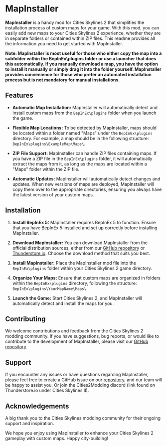 # MapInstaller

**MapInstaller** is a handy mod for Cities Skylines 2 that simplifies the installation process of custom maps for your game. With this mod, you can easily add new maps to your Cities Skylines 2 experience, whether they are in separate folders or contained within ZIP files. This readme provides all the information you need to get started with MapInstaller.

**Note: MapInstaller is most useful for those who either copy the map into a subfolder within the BepInEx\plugins folder or use a launcher that does this automatically. If you manually download a map, you have the option to install it manually or simply drag it into the folder yourself. MapInstaller provides convenience for those who prefer an automated installation process but is not mandatory for manual installations.**

## Features

- **Automatic Map Installation:** MapInstaller will automatically detect and install custom maps from the `BepInEx\plugins` folder when you launch the game.

- **Flexible Map Locations:** To be detected by MapInstaller, maps should be located within a folder named "Maps" under the `BepInEx\plugins` directory. For example, a map should be in the following structure: `BepInEx\plugins\ExampleMap\Maps\`.

- **ZIP File Support:** MapInstaller can handle ZIP files containing maps. If you have a ZIP file in the `BepInEx\plugins` folder, it will automatically extract the maps from it, as long as the maps are located within a "Maps" folder within the ZIP file.

- **Automatic Updates:** MapInstaller will automatically detect changes and updates. When new versions of maps are deployed, MapInstaller will copy them over to the appropriate directories, ensuring you always have the latest version of your custom maps.

## Installation

1. **Install BepInEx 5:** MapInstaller requires BepInEx 5 to function. Ensure that you have BepInEx 5 installed and set up correctly before installing MapInstaller.

2. **Download MapInstaller:** You can download MapInstaller from the official distribution sources, either from our [GitHub repository](https://github.com/Cities2Modding/MapInstaller) or [Thunderstore.io](https://thunderstore.io/). Choose the download method that suits you best.

3. **Install MapInstaller:** Place the MapInstaller mod file into the `BepInEx\plugins` folder within your Cities Skylines 2 game directory.

4. **Organize Your Maps:** Ensure that custom maps are organized in folders within the `BepInEx\plugins` directory, following the structure: `BepInEx\plugins\YourMapName\Maps\`.

5. **Launch the Game:** Start Cities Skylines 2, and MapInstaller will automatically detect and install the maps for you.

## Contributing

We welcome contributions and feedback from the Cities Skylines 2 modding community. If you have suggestions, bug reports, or would like to contribute to the development of MapInstaller, please visit our [GitHub repository](https://github.com/Cities2Modding/MapInstaller).

## Support

If you encounter any issues or have questions regarding MapInstaller, please feel free to create a GitHub issue on our [repository](https://github.com/Cities2Modding/MapInstaller), and our team will be happy to assist you. Or join the Cities2Modding discord (link found on Thunderstore.io under Cities Skylines II).

## Acknowledgements

A big thank you to the Cities Skylines modding community for their ongoing support and inspiration.

We hope you enjoy using MapInstaller to enhance your Cities Skylines 2 gameplay with custom maps. Happy city-building!